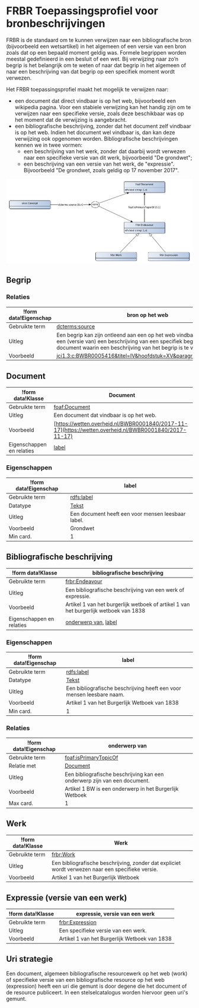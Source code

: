 # FRBR Toepassingsprofiel voor bronbeschrijvingen


FRBR is de standaard om te kunnen verwijzen naar een bibliografische bron (bijvoorbeeld een wetsartikel) in het algemeen of een versie van een bron zoals dat op een bepaald moment geldig was. Formele begrippen worden meestal gedefinieerd in een besluit of een wet. Bij verwijzing naar zo’n begrip is het belangrijk om te weten of naar dat begrip in het algemeen of naar een beschrijving van dat begrip op een specifiek moment wordt verwezen.

Het FRBR toepassingsprofiel maakt het mogelijk te verwijzen naar:
* een document dat direct vindbaar is op het web, bijvoorbeeld een wikipedia pagina. Voor een stabiele verwijzing kan het handig zijn om te verwijzen naar een specifieke versie, zoals deze beschikbaar was op het moment dat de verwijzing is aangebracht.
* een bibliografische beschrijving, zonder dat het document zelf vindbaar is op het web. Indien het document wel vindbaar is, dan kan deze verwijzing ook opgenomen worden. Bibliografische beschrijvingen kennen we in twee vormen:
  * een beschrijving van het werk, zonder dat daarbij wordt verwezen naar een specifieke versie van dit werk, bijvoorbeeld "De grondwet";
  * een beschrijving van een versie van het werk, de "expressie". Bijvoorbeeld "De grondwet, zoals geldig op 17 november 2017".


![](frbr-ap-sc.png)

## Begrip

### Relaties

|!form data!Eigenschap|bron op het web
|----------|------
|Gebruikte term|[dcterms:source](http://purl.org/dc/terms/source)
|Uitleg|Een begrip kan zijn ontleend aan een op het web vindbare bron. Dit kan een (versie van) een beschrijving van een specifiek begrip of een document waarin een beschrijving van het begrip is te vinden.
|Voorbeeld|<jci1.3:c:BWBR0005416&titel=IV&hoofdstuk=XV&paragraaf=3&artikel=222>


## Document

|!form data!Klasse|Document
|----------|------
|Gebruikte term|[foaf:Document](http://xmlns.com/foaf/0.1/Document)
|Uitleg|Een document dat vindbaar is op het web.
|Voorbeeld|[https://wetten.overheid.nl/BWBR0001840/2017-11-17](https://wetten.overheid.nl/BWBR0001840/2017-11-17)
|Eigenschappen en relaties|[label](http://bp4mc2.org/profiles/frbr-ap-sc#Document_label)


### Eigenschappen

|!form data!Eigenschap|label
|----------|------
|Gebruikte term|[rdfs:label](http://www.w3.org/2000/01/rdf-schema#label)
|Datatype|[Tekst](http://www.w3.org/2001/XMLSchema#string)
|Uitleg|Een document heeft een voor mensen leesbaar label.
|Voorbeeld|Grondwet
|Min card.|1


## Bibliografische beschrijving

|!form data!Klasse|bibliografische beschrijving
|----------|------
|Gebruikte term|[frbr:Endeavour](http://purl.org/vocab/frbr/core#Endeavour)
|Uitleg|Een bibliografische beschrijving van een werk of expressie.
|Voorbeeld|Artikel 1 van het burgerlijk wetboek of artikel 1 van het burgerlijk wetboek van 1838
|Eigenschappen en relaties|[onderwerp van](http://bp4mc2.org/profiles/frbr-ap-sc#Endeavour_isTopicOf), [label](http://bp4mc2.org/profiles/frbr-ap-sc#Endeavour_label)


### Eigenschappen

|!form data!Eigenschap|label
|----------|------
|Gebruikte term|[rdfs:label](http://www.w3.org/2000/01/rdf-schema#label)
|Datatype|[Tekst](http://www.w3.org/2001/XMLSchema#string)
|Uitleg|Een bibliografische beschrijving heeft een voor mensen leesbare naam.
|Voorbeeld|Artikel 1 van het Burgerlijk Wetboek van 1838
|Min card.|1


### Relaties

|!form data!Eigenschap|onderwerp van
|----------|------
|Gebruikte term|[foaf:isPrimaryTopicOf](http://xmlns.com/foaf/0.1/isPrimaryTopicOf)
|Relatie met|[Document](http://bp4mc2.org/profiles/frbr-ap-sc#Document)
|Uitleg|Een bibliografische beschrijving kan een onderwerp zijn van een document.
|Voorbeeld|Artikel 1 BW is een onderwerp in het Burgerlijk Wetboek
|Max card.|1


## Werk

|!form data!Klasse|Werk
|----------|------
|Gebruikte term|[frbr:Work](http://purl.org/vocab/frbr/core#Work)
|Uitleg|Een bibliografische beschrijving, zonder dat expliciet wordt verwezen naar een specifieke versie.
|Voorbeeld|Artikel 1 van het Burgerlijk Wetboek


## Expressie (versie van een werk)

|!form data!Klasse|expressie, versie van een werk
|----------|------
|Gebruikte term|[frbr:Expression](http://purl.org/vocab/frbr/core#Expression)
|Uitleg|Een specifieke versie van een werk.
|Voorbeeld|Artikel 1 van het Burgerlijk Wetboek van 1838


## Uri strategie


Een document, algemeen bibliografische resourcewerk op het web (work) of specifieke versie van een bibliografische resource op het web (expression) heeft een uri die gemunt is door degene die het document of de resource publiceert. In een stelselcatalogus worden hiervoor geen uri's gemunt.



